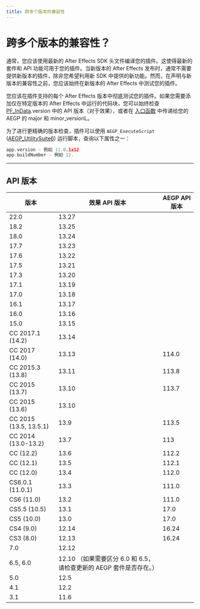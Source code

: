 ```yaml
---
title: 跨多个版本的兼容性
---
```

# 跨多个版本的兼容性？

通常，您应该使用最新的 After Effects SDK 头文件编译您的插件。这使得最新的套件和 API 功能可用于您的插件。当新版本的 After Effects 发布时，通常不需要提供新版本的插件，除非您希望利用新 SDK 中提供的新功能。然而，在声明与新版本的兼容性之前，您应该始终在新版本的 After Effects 中测试您的插件。

您应该在插件支持的每个 After Effects 版本中彻底测试您的插件。如果您需要添加仅在特定版本的 After Effects 中运行的代码块，您可以始终检查 [PF_InData](../../effect-basics/PF_InData).version 中的 API 版本（对于效果），或者在 [入口函数](../../aegps/implementation#entry-point) 中传递给您的 AEGP 的 major 和 minor_versionL。

为了进行更精确的版本检查，插件可以使用 `AEGP_ExecuteScript` ([AEGP_UtilitySuite6](../../aegps/aegp-suites#aegp_utilitysuite6)) 运行脚本，查询以下属性之一：

```cpp
app.version - 例如 11.0.1x12
app.buildNumber - 例如 12.
```

---

## API 版本

| 版本 | 效果 API 版本 | AEGP API 版本 |
| --- | --- | --- |
| 22.0 | 13.27 | |
| 18.2 | 13.25 | |
| 18.0 | 13.24 | |
| 17.7 | 13.23 | |
| 17.6 | 13.22 | |
| 17.5 | 13.21 | |
| 17.3 | 13.20 | |
| 17.1 | 13.19 | |
| 17.0 | 13.18 | |
| 16.1 | 13.17 | |
| 16.0 | 13.16 | |
| 15.0 | 13.15 | |
| CC 2017.1 (14.2) | 13.14 | |
| CC 2017 (14.0) | 13.13 | 114.0 |
| CC 2015.3 (13.8) | 13.11 | 113.8 |
| CC 2015 (13.7) | 13.10 | 113.7 |
| CC 2015 (13.6) | 13.10 | |
| CC 2015 (13.5, 13.5.1) | 13.9 | 113.5 |
| CC 2014 (13.0-13.2) | 13.7 | 113 |
| CC (12.2) | 13.6 | 112.2 |
| CC (12.1) | 13.5 | 112.1 |
| CC (12.0) | 13.4 | 112.0 |
| CS6.0.1 (11.0.1) | 13.3 | 111.0 |
| CS6 (11.0) | 13.2 | 111.0 |
| CS5.5 (10.5) | 13.1 | 17.0 |
| CS5 (10.0) | 13.0 | 17.0 |
| CS4 (9.0) | 12.14 | 16.24 |
| CS3 (8.0) | 12.13 | 16.24 |
| 7.0 | 12.12 | |
| 6.5, 6.0 | 12.10 （如果需要区分 6.0 和 6.5，请检查更新的 AEGP 套件是否存在。） | |
| 5.0 | 12.5 | |
| 4.1 | 12.2 | |
| 3.1 | 11.6 | |
